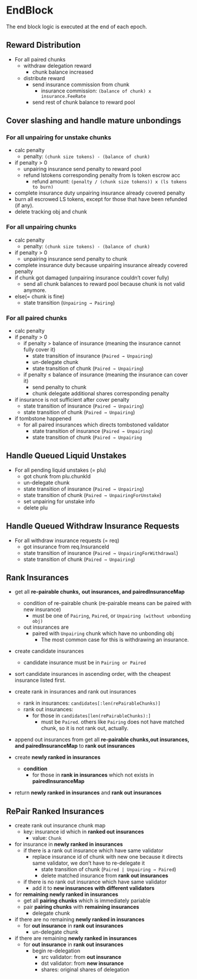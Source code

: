 <!--
order: 5
-->

# EndBlock

The end block logic is executed at the end of each epoch.

## Reward Distribution

- For all paired chunks
  - withdraw delegation reward
    - chunk balance increased
  - distribute reward
    - send insurance commission from chunk
      - insurance commission: `(balance of chunk) x insurance.FeeRate`
    - send rest of chunk balance to reward pool

## Cover slashing and handle mature unbondings

### For all unpairing for unstake chunks

- calc penalty
  - penalty: `(chunk size tokens) - (balance of chunk)`
- if penalty > 0
  - unpairing insurance send penalty to reward pool
  - refund lstokens corresponding penalty from ls token escrow acc
    - refund amount: `(penalty / (chunk size tokens)) x (ls tokens to burn)`
- complete insurance duty
  unpairing insurance already covered penalty
- burn all escrowed LS tokens, except for those that have been refunded (if any).
- delete tracking obj and chunk

### For all unpairing chunks

- calc penalty
  - penalty: `(chunk size tokens) - (balance of chunk)`
- if penalty > 0
  - unpairing insurance send penalty to chunk
- complete insurance duty because unpairing insurance already covered penalty
- if chunk got damaged (unpairing insurance couldn’t cover fully)
  - send all chunk balances to reward pool because chunk is not valid anymore.
- else(= chunk is fine)
  - state transition (`Unpairing → Pairing`)

### For all paired chunks

- calc penalty
- if penalty > 0
  - if penalty > balance of insurance (meaning the insurance cannot fully cover it)
    - state transition of insurance (`Paired → Unpairing`)
    - un-delegate chunk
    - state transition of chunk (`Paired → Unpairing`)
  - if penalty ≤ balance of insurance (meaning the insurance can cover it)
    - send penalty to chunk
    - chunk delegate additional shares corresponding penalty
- if insurance is not sufficient after cover penalty
  - state transition of insurance (`Paired → Unpairing`)
  - state transition of chunk (`Paired → Unpairing`)
- if tombstone happened
  - for all paired insurances which directs tombstoned validator
    - state transition of insurance (`Paired → Unpairing`)
    - state transition of chunk (`Paired → Unpairing`

## Handle Queued Liquid Unstakes

- For all pending liquid unstakes (= plu)
  - got chunk from plu.chunkId
  - un-delegate chunk
  - state transition of insurance (`Paired → Unpairing`)
  - state transition of chunk (`Paired → UnpairingForUnstake`)
  - set unpairing for unstake info
  - delete plu

## Handle Queued Withdraw Insurance Requests

- For all withdraw insurance requests (= req)
  - got insurance from req.InsuranceId
  - state transition of insurance (`Paired → UnpairingForWithdrawal`)
  - state transition of chunk (`Paired → Unpairing`)

## Rank Insurances

- get all **re-pairable chunks,** **out insurances, and pairedInsuranceMap**
  - condition of re-pairable chunk (re-pairable means can be paired with new insurance)
    - must be one of `Pairing`, `Paired`, or `Unpairing (without unbonding obj)`
  - out insurances are
    - paired with `Unpairing` chunk which have no unbonding obj
      - The most common case for this is withdrawing an insurance.

- create candidate insurances
  - candidate insurance must be in `Pairing or Paired`
- sort candidate insurances in ascending order, with the cheapest insurance listed first.
- create rank in insurances and rank out insurances
  - rank in insurances: `candidates[:len(rePairableChunks)]`
  - rank out insurances:
    - for those in `candidates[len(rePairableChunks):]`
      - must be `Paired`. others like `Pairing` does not have matched chunk, so it is not rank out, actually.
- append out insurances from get all **re-pairable chunks,out insurances, and pairedInsuranceMap** to **rank out insurances**
- create **newly ranked in insurances**
  - **condition**
    - for those in **rank in insurances** which not exists in **pairedInsuranceMap**
- return **newly ranked in insurances** and **rank out insurances**

## RePair Ranked Insurances

- create rank out insurance chunk map
  - key: insurance id which in **ranked out insurances**
    - value: `Chunk`
- for insurance in **newly ranked in insurances**
  - if there is a rank out insurance which have same validator
    - replace insurance id of chunk with new one because it directs same validator, we don’t have to re-delegate it
      - state transition of chunk (`Paired | Unpairing → Paired`)
      - delete matched insurance from **rank out insurances**
  - if there is no rank out insurance which have same validator
    - add it to **new insurances with different validators**
- for **remaining newly ranked in insurances**
  - get all **pairing chunks** which is immediately pariable
  - pair **pairing chunks** with **remaining insurances**
    - delegate chunk
- if there are no remaining **newly ranked in insurances**
  - for **out insurance** in **rank out insurances**
    - un-delegate chunk
- if there are remaining **newly ranked in insurances**
  - for **out insurance** in **rank out insurances**
    - begin re-delegation
      - src validator: from **out insurance**
      - dst validator: from **new insurance**
      - shares: original shares of delegation